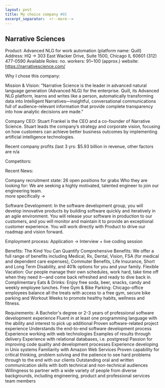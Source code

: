 ```yaml
---
layout: post
title: My choice company #01
excerpt_separator:  <!--more-->
---
```


## Narrative Sciences
Product: Advanced NLG for work automation (platform name: Quill)
Address: HQ -> 303 East Wacker Drive, Suite 1500, Chicago IL 60601 (312) 477-0590
Available Roles: 
no. workers: 91~100 (approx.)
website: https://narrativescience.com/

Why I chose this company:



Mission & Vision: "Narrative Science is the leader in advanced natural language generation (Advanced NLG) for the enterprise. Quill, its Advanced NLG platform, learns and writes like a person, automatically transforming data into Intelligent Narratives—insightful, conversational communications full of audience-relevant information that provide complete transparency into how analytic decisions are made."


Company CEO:
Stuart Frankel is the CEO and a co-founder of Narrative Science. Stuart leads the company’s strategy and corporate vision, focusing on how customers can achieve better business outcomes by implementing artificial intelligence technologies.


Recent company profits (last 3 yrs: $5.93 billion in revenue, other factors are n/a

Competitors:
        
Recent News:


Company recruitment state: 26 open positions for grabs
Who they are looking for:
We are seeking a highly motivated, talented engineer to join our engineering team.  
more specifically ->

Software Development: In the software development group, you will develop innovative products by building software quickly and iteratively in an agile environment.  You will release your software in production to our customers, and you will monitor and maintain it to provide an exceptional customer experience.  You will work directly with Product to drive our roadmap and vision forward.


Employment process:
Application -> Interview + live coding session


Benefits:
The Kind You Can Quantify
Comprehensive Benefits: We offer a full range of benefits including Medical, Rx, Dental, Vision, FSA (for medical and dependent care expenses), Commuter Benefits, Life Insurance, Short and Long Term Disability, and 401k options for you and your family.
Flexible Vacation: Our people manage their own schedules, work hard, take time off when they need it—and come back refreshed and ready to dive back in.
Complimentary Eats & Drinks: Enjoy free soda, beer, snacks, candy and weekly employee lunches.
Free Gym & Bike Parking: Chicago-office employees balance all the treats with access to a free gym, secure bike parking and Workout Weeks to promote healthy habits, wellness and fitness.


Requirements:
A Bachelor's degree or 2-3 years of professional software development experience
Fluent in at least one programming language with the ability and interest to pick up additional
Proven software-related project experience
Understands the end-to-end software development process
Experience working with web technologies
Examples of results through delivery
Experience with relational databases, i.e. postgresql
Passion for improving code quality and development processes
Experience developing in Unix systems
Familiarity with Amazon Web Services
Proven capability for critical thinking, problem solving and the patience to see hard problems through to the end with our clients
Outstanding oral and written communication skills with both technical and non-technical audiences
Willingness to partner with a wide variety of people from diverse backgrounds, including engineering, product and professional services team members



